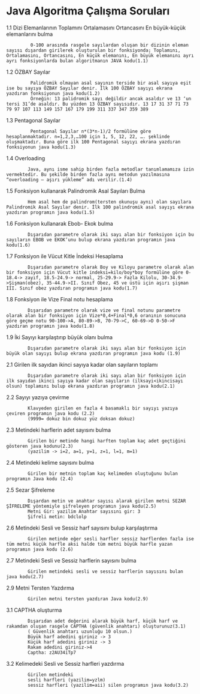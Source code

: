 # Java Algoritma Çalışma Soruları

1.1     Dizi Elemanlarının Toplamını Ortalamasını Ortancasını En büyük-küçük elemanlarını bulma

             0-100 arasında rasgele sayılardan oluşan bir dizinin eleman sayısı dışardan girilerek oluşturulan bir fonksiyonda; Toplamını, Ortalamasını, Ortancasını, En küçük elemanını, En büyük elemanını ayrı ayrı fonksiyonlarda bulan algoritmanın JAVA kodu(1.1)        

1.2     ÖZBAY Sayılar

             Palidromik olmayan asal sayının terside bir asal sayıya eşit ise bu sayıya ÖZBAY Sayılar denir. İlk 100 ÖZBAY sayıyı ekrana yazdıran fonksiyonun java kodu(1.2)
             Örneğin: 13 palidromik sayı değildir ancak asaldır ve 13 ‘un tersi 31’de asaldır. Bu yüzden 13 ÖZBAY sayısıdır. 13 17 31 37 71 73 79 97 107 113 149 157 167 179 199 311 337 347 359 389 

1.3     Pentagonal Sayılar

             Pentagonal Sayılar n*(3*n-1)/2 formülüne göre hesaplanmaktadır. n=1,2,3,…100 için 1, 5, 12, 22, …. şeklinde oluşmaktadır. Buna göre ilk 100 Pentagonal sayıyı ekrana yazdıran fonksiyonun java kodu(1.3)

1.4     Overloading


            Java, aynı isme sahip birden fazla metodlar tanımlamamıza izin vermektedir. Bu şekilde birden fazla aynı metodun yazılmasına “overloading – aşırı yükleme” adı verilir.(1.4)

1.5     Fonksiyon kullanarak Palindromik Asal Sayıları Bulma

            Hem asal hem de palindrom(tersten okunuşu aynı) olan sayılara Palindromik Asal Sayılar denir. İlk 100 palindromik asal sayıyı ekrana yazdıran programın java kodu(1.5)

1.6     Fonksiyon kullanarak Ebob- Ekok bulma

            Dışarıdan parametre olarak iki sayı alan bir fonksiyon için bu sayıların EBOB ve EKOK’unu bulup ekrana yazdıran programın java kodu(1.6)

1.7     Fonksiyon ile Vücut Kitle İndeksi Hesaplama

            Dışarıdan parametre olarak Boy ve Kiloyu parametre olarak alan bir fonksiyon için Vücut kitle indeksi=kilo/boy*boy formülüne göre 0-18.4-> zayıf, 18.5-24.9-> normal, 25-29.9-> Fazla Kilolu, 30-34.9->Şişman(obez), 35-44.9->II. Sınıf Obez, 45 ve üstü için aşırı şişman III. Sınıf obez yazdıran programın java kodu(1.7)

1.8     Fonksiyon ile Vize Final notu hesaplama

            Dışarıdan parametre olarak vize ve final notunu parametre olarak alan bir fonksiyon için Vize*0,4+Final*0,6 oranının sonucuna göre geçme notu 90-100->A, 80-89->B, 70-79->C, 60-69->D 0-50->F yazdıran programın java kodu(1.8)

1.9      İki Sayıyı karşılaştırıp büyük olanı bulma

            Dışarıdan parametre olarak iki sayı alan bir fonksiyon için büyük olan sayıyı bulup ekrana yazdıran programın java kodu (1.9)

2.1     Girilen ilk sayıdan ikinci sayıya kadar olan sayıların toplamı

            Dışarıdan parametre olarak iki sayı alan bir fonksiyon için ilk sayıdan ikinci sayıya kadar olan sayıların (ilksayi<ikincisayı olsun) toplamını bulup ekrana yazdıran programın java kodu(2.1)

2.2     Sayıyı yazıya çevirme

            Klavyeden girilen en fazla 4 basamaklı bir sayıyı yazıya çeviren programın java kodu (2.2)
            (9999= dokuz bin dokuz yüz doksan dokuz)

2.3     Metindeki harflerin adet sayısını bulma

            Girilen bir metinde hangi harften toplam kaç adet geçtiğini gösteren java kodunu(2.3) 
            (yazilim -> i=2, a=1, y=1, z=1, l=1, m=1)

2.4     Metindeki kelime sayısını bulma

            Girilen bir metnin toplam kaç kelimeden oluştuğunu bulan programın Java kodu (2.4)

2.5     Sezar Şifreleme

            Dışardan metin ve anahtar sayısı alarak girilen metni SEZAR ŞİFRELEME yöntemiyle şifreleyen programın java kodu(2.5)
            Metni Gir: yazilim Anahtar sayısını gir: 3
            Şifreli metin: bdclolp

2.6     Metindeki Sesli ve Sessiz harf sayısını bulup karşılaştırma

            Girilen metinde eğer sesli harfler sessiz harflerden fazla ise tüm metni küçük harfle aksi halde tüm metni büyük harfle yazan programın java kodu (2.6)

2.7     Metindeki Sesli ve Sessiz harflerin sayısını bulma

            Girilen metindeki sesli ve sessiz harflerin sayısını bulan java kodu(2.7)

2.9     Metni Tersten Yazdırma

            Girilen metni tersten yazdıran Java kodu(2.9)


3.1     CAPTHA oluşturma

            Dışarıdan adet değerini alarak büyük harf, küçük harf ve rakamdan oluşan rasgele CAPTHA (güvenlik anahtarı) oluşturunuz(3.1)
            ( Güvenlik anahtarı uzunluğu 10 olsun.)
            Büyük harf adedini giriniz -> 3
            Küçük harf adedini giriniz -> 3
            Rakam adedini giriniz->4
            Captha: z2AU34iTp7


3.2     Kelimedeki Sesli ve Sessiz harfleri yazdırma

            Girilen metindeki
            sesli harfleri (yazilim=yzlm)
            sessiz harfleri (yazilim=aii) silen programın java kodu(3.2)

